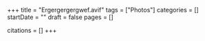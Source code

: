 +++
title = "Ergergergergwef.avif"
tags = ["Photos"]
categories = []
startDate = ""
draft = false
pages = []

citations = []
+++
